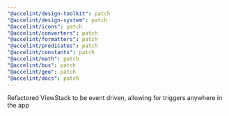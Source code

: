 ```yaml
---
"@accelint/design-toolkit": patch
"@accelint/design-system": patch
"@accelint/icons": patch
"@accelint/converters": patch
"@accelint/formatters": patch
"@accelint/predicates": patch
"@accelint/constants": patch
"@accelint/math": patch
"@accelint/bus": patch
"@accelint/geo": patch
"@accelint/docs": patch
---
```


Refactored ViewStack to be event driven, allowing for triggers anywhere in the app
